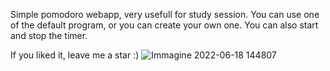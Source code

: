 Simple pomodoro webapp, very usefull for study session.
You can use one of the default program, or you can create your own one.
You can also start and stop the timer.

If you liked it, leave me a star :)
![Immagine 2022-06-18 144807](https://user-images.githubusercontent.com/105174739/174438358-fa43c55e-12ff-48d8-a4ba-063926a7f953.png)
